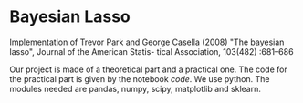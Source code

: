 # Bayesian Lasso

Implementation of Trevor Park and George Casella (2008) "The bayesian lasso", Journal of the American Statis- tical Association, 103(482) :681–686

Our project is made of a theoretical part and a practical one. The code for the practical part is given by the notebook $code$. We use python. The modules needed are pandas, numpy, scipy, matplotlib and sklearn.
